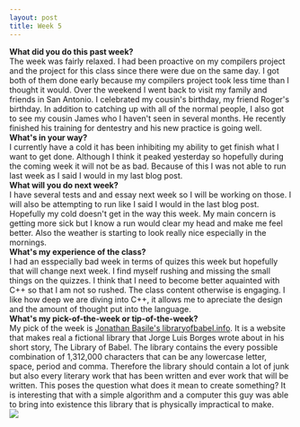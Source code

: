 ```yaml
---
layout: post
title: Week 5
---
```


<strong>What did you do this past week?</strong>
<br>
The week was fairly relaxed. I had been proactive on my compilers project and the project for this class since there were due on the same day. I got both of them done early because my compilers project took less time than I thought it would. Over the weekend I went back to visit my family and friends in San Antonio. I celebrated my cousin's birthday, my friend Roger's birthday. In addition to catching up with all of the normal people, I also got to see my cousin James who I haven't seen in several months. He recently finished his training for dentestry and his new practice is going well.
<br>
<strong>What's in your way?</strong>
<br>
I currently have a cold it has been inhibiting my ability to get finish what I want to get done. Although I think it peaked yesterday so hopefully during the coming week it will not be as bad. Because of this I was not able to run last week as I said I would in my last blog post.
<br>
<strong>What will you do next week?</strong>
<br>
I have several tests and and essay next week so I will be working on those. I will also be attempting to run like I said I would in the last blog post. Hopefully my cold doesn't get in the way this week. My main concern is getting more sick but I know a run would clear my head and make me feel better. Also the weather is starting to look really nice especially in the mornings.
<br>
<strong>What's my experience of the class?</strong>
<br>
I had an esspecially bad week in terms of quizes this week but hopefully that will change next week. I find myself rushing and missing the small things on the quizzes. I think that I need to become better aquainted with C++ so that I am not so rushed. The class content otherwise is engaging. I like how deep we are diving into C++, it allows me to apreciate the design and the amount of thought put into the language.
<br>
<strong>What's my pick-of-the-week or tip-of-the-week?</strong>
<br>
My pick of the week is <a href="https://libraryofbabel.info">Jonathan Basile's libraryofbabel.info</a>. It is a website that makes real a fictional library that Jorge Luis Borges wrote about in his short story, The Library of Babel. The library contains the every possible combination of 1,312,000 characters that can be any lowercase letter, space, period and comma. Therefore the library should contain a lot of junk but also every literary work that has been written and ever work that will be written. This poses the question what does it mean to create something? It is interesting that with a simple algorithm and a computer this guy was able to bring into existence this library that is physically impractical to make.
<br>
<img src="https://avatars0.githubusercontent.com/u/691520?v=4&u=63151621c59bfa1ec1c84b9d08aa8a3c9034b21b&s=400">
